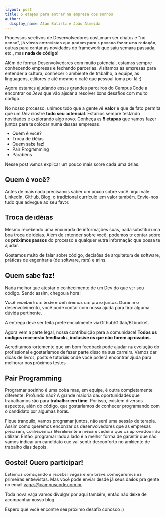 ```yaml
---
layout: post
title: 5 etapas para entrar na empresa dos sonhos
author:
  display_name: Alan Batista e João Almeida
---
```


Processos seletivos de Desenvolvedores costumam ser chatos e "no sense", já vimos
entrevistas que pedem para a pessoa fazer uma redação, outras para contar as
novidades do framework que saiu semana passada, etc., mas __nada de código!__

Além de formar Desenvolvedores com muito potencial, estamos sempre conhecendo
empresas e fechando parcerias. Visitamos as empresas para entender a cultura,
conhecer o ambiente de trabalho, a equipe, as linguagens, editores e até mesmo o
café que pessoal toma por lá :)

Agora estamos ajudando esses grandes parceiros do Campus Code a encontrar os
_Devs_ que vão ajudar a resolver bons desafios com muito código.

No nosso processo, unimos tudo que a gente vê __valor__ e que de fato permita que
um _Dev_ mostre __todo seu potencial__. Estamos sempre testando novidades e
explorando algo novo. Conheça as __5 etapas__ que vamos fazer juntos para te
colocar numa dessas empresas:

- Quem é você?
- Troca de idéias
- Quem sabe faz!
- Pair Programming
- Parabéns

Nesse post vamos explicar um pouco mais sobre cada uma delas.

## Quem é você?

Antes de mais nada precisamos saber um pouco sobre você. Aqui vale: LinkedIn,
GitHub, Blog, o tradicional currículo tem valor também. Envie-nos
tudo que advogue ao seu favor.

## Troca de idéias

Mesmo recebendo uma enxurrada de informações suas, nada substitui uma boa
troca de idéias. Além de entender sobre você, podemos te contar sobre os
__próximos passos__ do processo e qualquer outra informação que possa te ajudar.

Gostamos muito de falar sobre código, decisões de arquitetura de software, práticas
de engenharia (de software, rsrs) e afins.

## Quem sabe faz!

Nada melhor que atestar o conhecimento de um Dev do que ver seu código. Sendo
assim, chegou a hora!

Você receberá um teste e definiremos um prazo juntos. Durante o desenvolvimento,
você pode contar com nossa ajuda para tirar alguma dúvida pertinente.

A entrega deve ser feita preferencialmente via Github/Gitlab/Bitbucket.

Agora vem a parte legal, nossa contribuição para a comunidade! <strong>Todos os
códigos receberão feedbacks, inclusive os que não forem aprovados.</strong>

Acreditamos fortemente que um bom feedback pode ajudar na evolução do
profissional e gostaríamos de fazer parte disso na sua carreira. Vamos dar
dicas de livros, posts e tutoriais onde você poderá encontrar ajuda para melhorar
nos próximos testes!

## Pair Programming

Programar sozinho é uma coisa mas, em equipe, é outra completamente diferente. Profundo
não? A grande maioria das oportunidades que trabalhamos são para
__trabalhar em time__. Por isso, existem diversos aspectos, além do código, que
gostaríamos de conhecer programando com o candidato por algumas horas.

Fique tranquilo, vamos programar juntos, não será uma sessão de terapia. Assim
como queremos encontrar os desenvolvedores que as empresas precisam, conhecemos
literalmente a mesa e cadeira que os aprovados irão utilizar. Então, programar
lado a lado é a melhor forma de garantir que não vamos indicar um candidato que
vai sentir desconforto no ambiente de trabalho dias depois.

## Gostei! Quero participar!

Estamos começando a receber vagas e em breve começaremos as primeiras
entrevistas. Mas você pode enviar desde já seus dados pra gente no email
[vagas@campuscode.com.br](mailto:vagas@campuscode.com.br)

Toda nova vaga vamos divulgar por aqui também, então não deixe de acompanhar
nosso blog.

Espero que você encontre seu próximo desafio conosco :)


